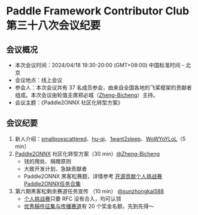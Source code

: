 # Paddle Framework Contributor Club 第三十八次会议纪要

## 会议概况

- 本次会议时间：2024/04/18 19:30-20:00 (GMT+08:00) 中国标准时间 - 北京
- 会议地点：线上会议
- 参会人：本次会议共有 37 名成员参会，由来自全国各地的飞桨框架的贡献者组成。本次会议由轮值主席郑必城（[Zheng-Bicheng](https://github.com/Zheng-Bicheng)）主持。
- 会议主题：《Paddle2ONNX 社区化转型方案》

## 会议纪要

1. 新人介绍：[smallpoxscattered](https://github.com/smallpoxscattered)、[hu-qi](https://github.com/hu-qi)、[1want2sleep](https://github.com/1want2sleep)、[WoWYoYLoL](https://github.com/WoWYoYLoL)（5 min）
2. [Paddle2ONNX](https://github.com/PaddlePaddle/Paddle2ONNX) 社区化转型方案（30 min）[@Zheng-Bicheng](https://github.com/Zheng-Bicheng)
   - 钱的用处、捐赠原则
   - 大致开发计划、急缺贡献者
   - Paddle2ONNX 黑客松赛题，详情参考 [开源贡献个人挑战赛Paddle2ONNX任务合集](../../../hackathon/hackathon_6th/【Hackathon%206th】开源贡献个人挑战赛Paddle2ONNX任务合集.md)
3. 第六期黑客松剩余赛道任务宣传 （10 min） [@sunzhongkai588](https://github.com/sunzhongkai588)
   - [个人挑战赛](https://github.com/PaddlePaddle/Paddle/issues/62905)只要 RFC 没有合入，均可认领
   - [优秀稿件征集与传播赛道](https://github.com/PaddlePaddle/Paddle/issues/62907)有 20 个奖金名额，先到先得～

